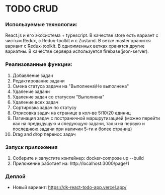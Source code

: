 # TODO CRUD

### Используемые технологии:

React.js и его экосистема + typescript. В качестве store есть вариант с чистым Redux, с Redux-toolkit и с Zustand.
В ветке master хранится вариант с Redux-toolkit. В одноименных ветках хранятся другие вариатны.
В качестве сервера используется firebase(json-server).

### Реализованные функции:

1. Добавление задач
2. Редактирование задачи
3. Смена статуса задачи на "Выполнена\Не выполнена"
4. Удаление задачи
5. Удаление задач со статусом "Выполнена"
6. Удаление всех задач
7. Сортировка задач по статусу
8. Отрисовка задач на странице в кол-ве 5\10\20 единиц
9. Пагинация задач с постраничной маршрутизацией (можно перейти как на предыдущую и следующую задачи, так и на первую и последнюю задачи при наличии 5-ти и более страниц)
10. Drag and drop перенос задач

### Запуск приложения

1. Соберите и запустите контейнер: docker-compose up --build
2. Приложение работает на: http://localhost:3000/page/1

### Деплой

- Новый вариант: https://dk-react-todo-app.vercel.app/
